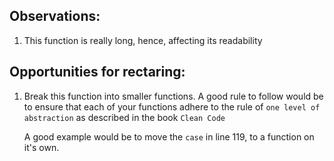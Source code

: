 ## Observations:

1. This function is really long, hence, affecting its readability

## Opportunities for rectaring:

1. Break this function into smaller functions. A good rule to follow would be to ensure that each of your functions adhere to the rule of `one level of abstraction` as described in the book `Clean Code`

   A good example would be to move the `case` in line 119, to a function on it's own.
